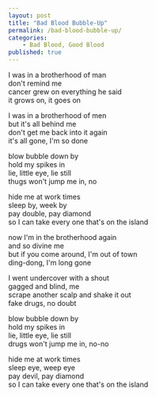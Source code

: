 ```yaml
---
layout: post
title: "Bad Blood Bubble-Up"
permalink: /bad-blood-bubble-up/
categories:
    - Bad Blood, Good Blood
published: true
---
```


I was in a brotherhood of man  
don't remind me  
cancer grew on everything he said  
it grows on, it goes on  
  
I was in a brotherhood of men  
but it's all behind me  
don't get me back into it again  
it's all gone, I'm so done  
  
blow bubble down by  
hold my spikes in  
lie, little eye, lie still  
thugs won't jump me in, no  

hide me at work times  
sleep by, week by  
pay double, pay diamond  
so I can take every one that's on the island  
  
now I'm in the brotherhood again  
and so divine me  
but if you come around, I'm out of town  
ding-dong, I'm long gone  
  
I went undercover with a shout  
gagged and blind, me  
scrape another scalp and shake it out  
fake drugs, no doubt  

blow bubble down by  
hold my spikes in  
lie, little eye, lie still  
drugs won't jump me in, no-no
  
hide me at work times  
sleep eye, weep eye  
pay devil, pay diamond  
so I can take every one that's on the island  
